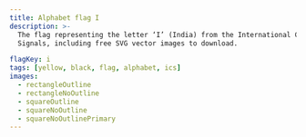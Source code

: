 ```yaml
---
title: Alphabet flag I
description: >-
  The flag representing the letter ‘I’ (India) from the International Code of
  Signals, including free SVG vector images to download.

flagKey: i
tags: [yellow, black, flag, alphabet, ics]
images:
  - rectangleOutline
  - rectangleNoOutline
  - squareOutline
  - squareNoOutline
  - squareNoOutlinePrimary
---
```


